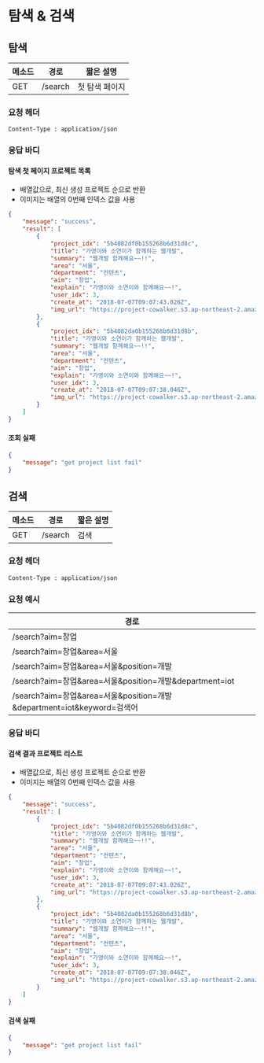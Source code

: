 # 탐색 & 검색
## 탐색

메소드 | 경로    | 짧은 설명
--- | ----- | ---------
GET | /search | 첫 탐색 페이지 

### 요청 헤더

```
Content-Type : application/json
```

### 응답 바디

#### 탐색 첫 페이지 프로젝트 목록

* 배열값으로, 최신 생성 프로젝트 순으로 반환
* 이미지는 배열의 0번째 인덱스 값을 사용

```json
{
    "message": "success",
    "result": [
        {
            "project_idx": "5b4082df0b155268b6d31d8c",
            "title": "가영이와 소연이가 함께하는 웹개발",
            "summary": "웹개발 함께해요~~!!",
            "area": "서울",
            "department": "컨텐츠",
            "aim": "창업",
            "explain": "가영이와 소연이와 함께해요~~!",
            "user_idx": 3,
            "create_at": "2018-07-07T09:07:43.026Z",
            "img_url": "https://project-cowalker.s3.ap-northeast-2.amazonaws.com/1530954424841.jpg"
        },
        {
            "project_idx": "5b4082da0b155268b6d31d8b",
            "title": "가영이와 소연이가 함께하는 웹개발",
            "summary": "웹개발 함께해요~~!!",
            "area": "서울",
            "department": "컨텐츠",
            "aim": "창업",
            "explain": "가영이와 소연이와 함께해요~~!",
            "user_idx": 3,
            "create_at": "2018-07-07T09:07:38.046Z",
            "img_url": "https://project-cowalker.s3.ap-northeast-2.amazonaws.com/1530954427580.jpg"
        }
    ]
}
```

#### 조회 실패

```json
{
    "message": "get project list fail"
}
```

## 검색

메소드  | 경로   | 짧은 설명
---- | ---- | --------------
GET | /search | 검색 

### 요청 헤더

```
Content-Type : application/json
```

### 요청 예시

| 경로                                                         |
| ------------------------------------------------------------ |
| /search?aim=창업                                             |
| /search?aim=창업&area=서울                                   |
| /search?aim=창업&area=서울&position=개발                     |
| /search?aim=창업&area=서울&position=개발&department=iot      |
| /search?aim=창업&area=서울&position=개발&department=iot&keyword=검색어 |

### 응답 바디

#### 검색 결과 프로젝트 리스트

- 배열값으로, 최신 생성 프로젝트 순으로 반환
- 이미지는 배열의 0번째 인덱스 값을 사용

```json
{
    "message": "success",
    "result": [
        {
            "project_idx": "5b4082df0b155268b6d31d8c",
            "title": "가영이와 소연이가 함께하는 웹개발",
            "summary": "웹개발 함께해요~~!!",
            "area": "서울",
            "department": "컨텐츠",
            "aim": "창업",
            "explain": "가영이와 소연이와 함께해요~~!",
            "user_idx": 3,
            "create_at": "2018-07-07T09:07:43.026Z",
            "img_url": "https://project-cowalker.s3.ap-northeast-2.amazonaws.com/1530954424841.jpg"
        },
        {
            "project_idx": "5b4082da0b155268b6d31d8b",
            "title": "가영이와 소연이가 함께하는 웹개발",
            "summary": "웹개발 함께해요~~!!",
            "area": "서울",
            "department": "컨텐츠",
            "aim": "창업",
            "explain": "가영이와 소연이와 함께해요~~!",
            "user_idx": 3,
            "create_at": "2018-07-07T09:07:38.046Z",
            "img_url": "https://project-cowalker.s3.ap-northeast-2.amazonaws.com/1530954427580.jpg"
        }
    ]
}
```

#### 검색 실패

```json
{
    "message": "get project list fail"
}
```
